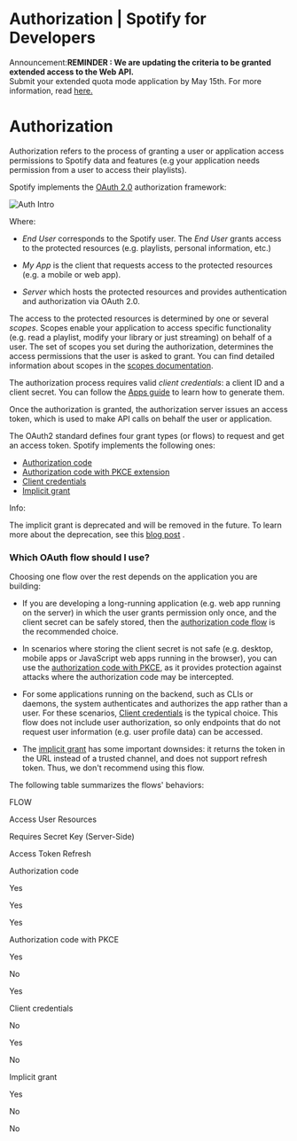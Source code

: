 # Authorization | Spotify for Developers

Announcement:**REMINDER : We are updating the criteria to be granted extended access to the Web API.**  
Submit your extended quota mode application by May 15th. For more information, read [here.](/blog/2025-04-15-updating-the-criteria-for-web-api-extended-access)

# Authorization

Authorization refers to the process of granting a user or application access permissions to Spotify data and features (e.g your application needs permission from a user to access their playlists).

Spotify implements the [OAuth 2.0](https://datatracker.ietf.org/doc/html/rfc6749) authorization framework:

![Auth Intro](https://developer-assets.spotifycdn.com/images/documentation/web-api/auth_intro.png)

Where:

-   _End User_ corresponds to the Spotify user. The _End User_ grants access to the protected resources (e.g. playlists, personal information, etc.)
    
-   _My App_ is the client that requests access to the protected resources (e.g. a mobile or web app).
    
-   _Server_ which hosts the protected resources and provides authentication and authorization via OAuth 2.0.
    

The access to the protected resources is determined by one or several _scopes_. Scopes enable your application to access specific functionality (e.g. read a playlist, modify your library or just streaming) on behalf of a user. The set of scopes you set during the authorization, determines the access permissions that the user is asked to grant. You can find detailed information about scopes in the [scopes documentation](/documentation/web-api/concepts/scopes).

The authorization process requires valid _client credentials_: a client ID and a client secret. You can follow the [Apps guide](/documentation/web-api/concepts/apps) to learn how to generate them.

Once the authorization is granted, the authorization server issues an access token, which is used to make API calls on behalf the user or application.

The OAuth2 standard defines four grant types (or flows) to request and get an access token. Spotify implements the following ones:

-   [Authorization code](/documentation/web-api/tutorials/code-flow)
-   [Authorization code with PKCE extension](/documentation/web-api/tutorials/code-pkce-flow)
-   [Client credentials](/documentation/web-api/tutorials/client-credentials-flow)
-   [Implicit grant](/documentation/web-api/tutorials/implicit-flow)

Info:

The implicit grant is deprecated and will be removed in the future. To learn more about the deprecation, see this [blog post](/blog/2025-02-12-increasing-the-security-requirements-for-integrating-with-spotify) .

### Which OAuth flow should I use?

Choosing one flow over the rest depends on the application you are building:

-   If you are developing a long-running application (e.g. web app running on the server) in which the user grants permission only once, and the client secret can be safely stored, then the [authorization code flow](/documentation/web-api/tutorials/code-flow) is the recommended choice.
    
-   In scenarios where storing the client secret is not safe (e.g. desktop, mobile apps or JavaScript web apps running in the browser), you can use the [authorization code with PKCE](/documentation/web-api/tutorials/code-pkce-flow), as it provides protection against attacks where the authorization code may be intercepted.
    
-   For some applications running on the backend, such as CLIs or daemons, the system authenticates and authorizes the app rather than a user. For these scenarios, [Client credentials](/documentation/web-api/tutorials/client-credentials-flow) is the typical choice. This flow does not include user authorization, so only endpoints that do not request user information (e.g. user profile data) can be accessed.
    
-   The [implicit grant](/documentation/web-api/tutorials/implicit-flow) has some important downsides: it returns the token in the URL instead of a trusted channel, and does not support refresh token. Thus, we don't recommend using this flow.
    

The following table summarizes the flows' behaviors:

FLOW

Access User Resources

Requires Secret Key (Server-Side)

Access Token Refresh

Authorization code

Yes

Yes

Yes

Authorization code with PKCE

Yes

No

Yes

Client credentials

No

Yes

No

Implicit grant

Yes

No

No